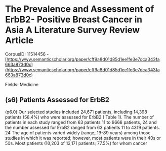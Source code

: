 # The Prevalence and Assessment of ErbB2- Positive Breast Cancer in Asia A Literature Survey Review Article

CorpusID: 11514456 - [https://www.semanticscholar.org/paper/cff9a8d01d85d1ee1fe3e7dca343fa663a873d0c](https://www.semanticscholar.org/paper/cff9a8d01d85d1ee1fe3e7dca343fa663a873d0c)

Fields: Medicine

## (s6) Patients Assessed for ErbB2
(p6.0) Our selected studies included 24,671 patients, including 14,398 patients (58.4%) who were assessed for ErbB2 ( Table 1). The number of patients in each study ranged from 63 patients 11 to 9668 patients, 24 and the number assessed for ErbB2 ranged from 63 patients 11 to 4319 patients. 24 The age of patients varied widely (range, 19-89 years) among those studies in which it was reported; however, most patients were in their 40s or 50s. Most patients (10,203 of 13,171 patients; 77.5%) for whom cancer  
